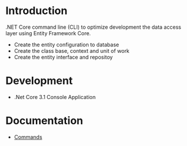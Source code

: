 # Introduction

.NET Core command line (CLI) to optimize development the data access layer using Entity Framework Core.

* Create the entity configuration to database
* Create the class base, context and unit of work
* Create the entity interface and repositoy

# Development

* .Net Core 3.1 Console Application

# Documentation

* [Commands](docs/commands.md)